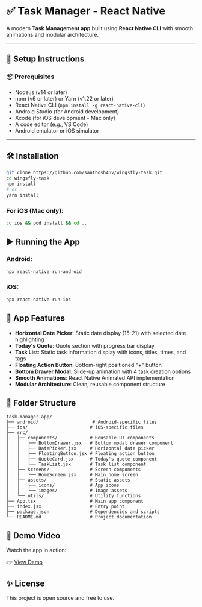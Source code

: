 # ✅ Task Manager - React Native
A modern **Task Management app** built using **React Native CLI** with smooth animations and modular architecture.

---

## 🚀 Setup Instructions

### 📦 Prerequisites
- Node.js (v14 or later)
- npm (v6 or later) or Yarn (v1.22 or later)
- React Native CLI (`npm install -g react-native-cli`)
- Android Studio (for Android development)
- Xcode (for iOS development - Mac only)
- A code editor (e.g., VS Code)
- Android emulator or iOS simulator

---

## 🛠 Installation

```bash
git clone https://github.com/santhosh46v/wingsfly-task.git
cd wingsfly-task
npm install
# or
yarn install
```

### For iOS (Mac only):
```bash
cd ios && pod install && cd ..
```

## ▶️ Running the App

### Android:
```bash
npx react-native run-android
```

### iOS:
```bash
npx react-native run-ios
```

## 🧪 App Features

-  **Horizontal Date Picker**: Static date display (15-21) with selected date highlighting
-  **Today's Quote**: Quote section with progress bar display
-  **Task List**: Static task information display with icons, titles, times, and tags
-  **Floating Action Button**: Bottom-right positioned "+" button
-  **Bottom Drawer Modal**: Slide-up animation with 4 task creation options
-  **Smooth Animations**: React Native Animated API implementation
-  **Modular Architecture**: Clean, reusable component structure

## 📁 Folder Structure

```
task-manager-app/
├── android/                    # Android-specific files
├── ios/                       # iOS-specific files
├── src/
│   ├── components/            # Reusable UI components
│   │   ├── BottomDrawer.jsx   # Bottom modal drawer component
│   │   ├── DatePicker.jsx     # Horizontal date picker
│   │   ├── FloatingButton.jsx # Floating action button
│   │   ├── QuoteCard.jsx      # Today's quote component
│   │   └── TaskList.jsx       # Task list component
│   ├── screens/               # Screen components
│   │   └── HomeScreen.jsx     # Main home screen
│   ├── assets/                # Static assets
│   │   ├── icons/             # App icons
│   │   └── images/            # Image assets
│   └── utils/                 # Utility functions
├── App.tsx                    # Main app component
├── index.jsx                  # Entry point
├── package.json               # Dependencies and scripts
└── README.md                  # Project documentation
```

## 🎥 Demo Video

Watch the app in action:

👉 [View Demo](https://www.loom.com/share/dac465fd37b24fce8b83d8826393b771?sid=1a27a6c6-ae38-4149-a93f-2d79836e7ead)

## ✨ License

This project is open source and free to use.
